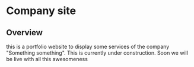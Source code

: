 # Company site
## Overview
this is a portfolio website to display some services of the company "Something something". This is currently under construction.
Soon we will be live with all this awesomeness